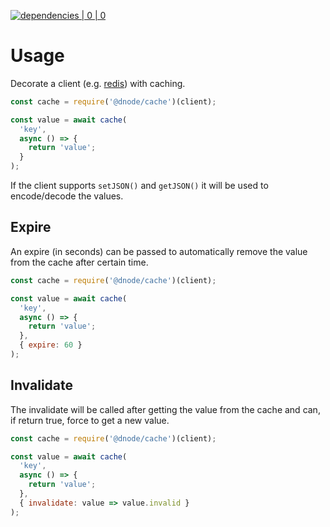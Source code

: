 [![dependencies | 0 | 0](https://img.shields.io/badge/dependencies-0%20|%200-green.svg)](DEPENDENCIES.md)

# Usage

Decorate a client (e.g. [redis](https://www.npmjs.com/package/@dnode/redis)) with caching. 

```javascript
const cache = require('@dnode/cache')(client);

const value = await cache(
  'key',
  async () => {
    return 'value';
  }
);
```

If the client supports `setJSON()` and `getJSON()` it will be used to encode/decode the values.

## Expire  

An expire (in seconds) can be passed to automatically remove the value from the cache after certain time.

```javascript
const cache = require('@dnode/cache')(client);

const value = await cache(
  'key',
  async () => {
    return 'value';
  },
  { expire: 60 }
);
```

## Invalidate  

The invalidate will be called after getting the value from the cache and can, if return true, force to get a new value.

```javascript
const cache = require('@dnode/cache')(client);

const value = await cache(
  'key',
  async () => {
    return 'value';
  },
  { invalidate: value => value.invalid }
);
```
